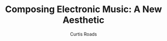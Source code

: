 ---
layout: book-review
title: "Composing Electronic Music: A New Aesthetic"
author: Curtis Roads
released: 2015
isbn: 9780195373233
publisher: Oxford University Press
categories: electronic-music, composition
tags: aesthetics, sound-design, creativity
status: interested
---